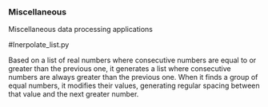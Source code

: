 ### Miscellaneous
Miscellaneous data processing applications

#Inerpolate_list.py

Based on a list of real numbers where consecutive numbers are equal to or greater than the previous one,
it generates a list where consecutive numbers are always greater than the previous one.
When it finds a group of equal numbers, it modifies their values, generating regular spacing between 
that value and the next greater number.

